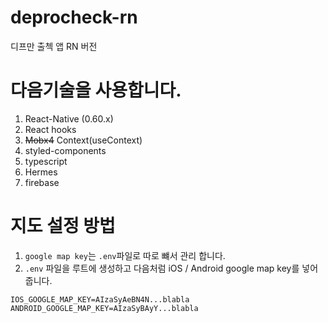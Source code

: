 # deprocheck-rn

디프만 출첵 앱 RN 버전

# 다음기술을 사용합니다.

1. React-Native (0.60.x)
2. React hooks
3. ~~Mobx4~~ Context(useContext)
4. styled-components
5. typescript
6. Hermes
7. firebase

# 지도 설정 방법

1. `google map key`는 `.env`파일로 따로 뺴서 관리 합니다.
2. `.env` 파일을 루트에 생성하고 다음처럼 iOS / Android google map key를 넣어줍니다.

```
IOS_GOOGLE_MAP_KEY=AIzaSyAeBN4N...blabla
ANDROID_GOOGLE_MAP_KEY=AIzaSyBAyY...blabla
```
